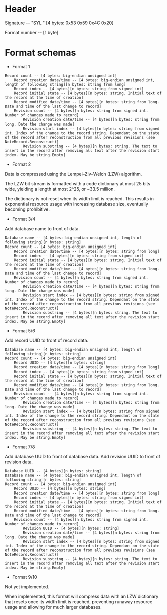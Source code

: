 ﻿# Header

Signature -- "SYL " [4 bytes: 0x53 0x59 0x4C 0x20]

Format number -- [1 byte]



# Format schemas

- Format 1

```
Record count -- [4 bytes: big-endian unsigned int]
	Record creation date/time -- [4 bytes: big-endian unsigned int, length of following string][n bytes: string from long]
	Record index -- [4 bytes][n bytes: string from signed int]
	Record initial state -- [4 bytes][n bytes: string. Initial text of the record at the time of creation]
	Record modified date/time -- [4 bytes][n bytes: string from long. Date and time of the last change to record]
	Revision count -- [4 bytes][n bytes: string from signed int. Number of changes made to record]
		Revision creation date/time -- [4 bytes][n bytes: string from long. Date the change was made]
		Revision start index -- [4 bytes][n bytes: string from signed int. Index of the change to the record string. Dependant on the state of the record after reconstruction from all previous revisions (see NoteRecord.Reconstruct)]
		Revision substring -- [4 bytes][n bytes: string. The text to insert in the record after removing all text after the revision start index. May be string.Empty]
```

- Format 2

Data is compressed using the Lempel–Ziv–Welch (LZW) algorithm.

The LZW bit stream is formatted with a code dictionary at most 25 bits wide, yielding a length at most 2^25, or ~33.5 million.

The dictionary is not reset when its width limit is reached. This results in exponential resource usage with increasing database size, eventually becoming prohibitive.

- Format 3/4

Add database name to front of data.

```
Database name -- [4 bytes: big-endian unsigned int, length of following string][n bytes: string]
Record count -- [4 bytes: big-endian unsigned int]
	Record creation date/time -- [4 bytes][n bytes: string from long]
	Record index -- [4 bytes][n bytes: string from signed int]
	Record initial state -- [4 bytes][n bytes: string. Initial text of the record at the time of creation]
	Record modified date/time -- [4 bytes][n bytes: string from long. Date and time of the last change to record]
	Revision count -- [4 bytes][n bytes: string from signed int. Number of changes made to record]
		Revision creation date/time -- [4 bytes][n bytes: string from long. Date the change was made]
		Revision start index -- [4 bytes][n bytes: string from signed int. Index of the change to the record string. Dependant on the state of the record after reconstruction from all previous revisions (see NoteRecord.Reconstruct)]
		Revision substring -- [4 bytes][n bytes: string. The text to insert in the record after removing all text after the revision start index. May be string.Empty]
```

- Format 5/6

Add record UUID to front of record data.

```
Database name -- [4 bytes: big-endian unsigned int, length of following string][n bytes: string]
Record count -- [4 bytes: big-endian unsigned int]
	Record UUID -- [4 bytes][n bytes: string]
	Record creation date/time -- [4 bytes][n bytes: string from long]
	Record index -- [4 bytes][n bytes: string from signed int]
	Record initial state -- [4 bytes][n bytes: string. Initial text of the record at the time of creation]
	Record modified date/time -- [4 bytes][n bytes: string from long. Date and time of the last change to record]
	Revision count -- [4 bytes][n bytes: string from signed int. Number of changes made to record]
		Revision creation date/time -- [4 bytes][n bytes: string from long. Date the change was made]
		Revision start index -- [4 bytes][n bytes: string from signed int. Index of the change to the record string. Dependant on the state of the record after reconstruction from all previous revisions (see NoteRecord.Reconstruct)]
		Revision substring -- [4 bytes][n bytes: string. The text to insert in the record after removing all text after the revision start index. May be string.Empty]
```

- Format 7/8

Add database UUID to front of database data. Add revision UUID to front of revision data.

```
Database UUID -- [4 bytes][n bytes: string]
Database name -- [4 bytes: big-endian unsigned int, length of following string][n bytes: string]
Record count -- [4 bytes: big-endian unsigned int]
	Record UUID -- [4 bytes][n bytes: string]
	Record creation date/time -- [4 bytes][n bytes: string from long]
	Record index -- [4 bytes][n bytes: string from signed int]
	Record initial state -- [4 bytes][n bytes: string. Initial text of the record at the time of creation]
	Record modified date/time -- [4 bytes][n bytes: string from long. Date and time of the last change to record]
	Revision count -- [4 bytes][n bytes: string from signed int. Number of changes made to record]
		Revision UUID -- [4 bytes][n bytes: string]
		Revision creation date/time -- [4 bytes][n bytes: string from long. Date the change was made]
		Revision start index -- [4 bytes][n bytes: string from signed int. Index of the change to the record string. Dependant on the state of the record after reconstruction from all previous revisions (see NoteRecord.Reconstruct)]
		Revision substring -- [4 bytes][n bytes: string. The text to insert in the record after removing all text after the revision start index. May be string.Empty]
```

- Format 9/10

Not yet implemented.

When implemented, this format will compress data with an LZW dictionary that resets once its width limit is reached, preventing runaway resource usage and allowing for much larger databases.
